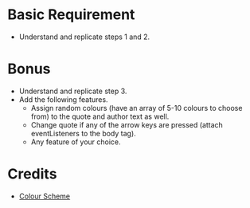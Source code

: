 # Basic Requirement

- Understand and replicate steps 1 and 2.

# Bonus

- Understand and replicate step 3.
- Add the following features.
  - Assign random colours (have an array of 5-10 colours to choose from) to the quote and author text as well.
  - Change quote if any of the arrow keys are pressed (attach eventListeners to the body tag).
  - Any feature of your choice.

# Credits

- [Colour Scheme](https://colorhunt.co/palettes/popular)
